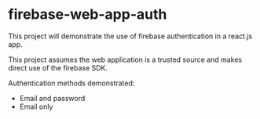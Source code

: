 # firebase-web-app-auth

This project will demonstrate the use of firebase authentication in a react.js app.

This project assumes the web application is a trusted source and makes direct use of the firebase SDK.

Authentication methods demonstrated:
- Email and password
- Email only
